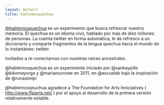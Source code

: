 ```yaml
---
layout: default
title: hablemosquechua
---
```


[@hablemosquechua](https://twitter.com/hablemosquechua) es un experimento que busca refrescar nuestra memoria. 
El quechua es un idioma vivo, hablado por más de diez millones de personas.
 La cuenta twitter en forma automática, le da refresco a un diccionario y comparte fragmentos de la lengua quechua hacia el mundo de lo instantáneo: twitter.

invitados a re-conectarnos con nuestras raíces ancestrales.

@hablemosquechua es un experimento iniciado por @sankaypillo @kikomayorga y @marianocrowe en 2011, en @escuelab bajo la inspiración de @runasimipi 

@hablemosqeuchua agradece a The Foundation for Arts Inniciatives 
( http://www.ffaiarts.net/ ) por el apoyo al desarrollo de la primera versión relativamente estable.



